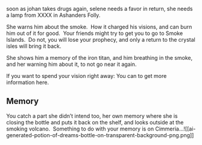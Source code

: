 soon as johan takes drugs again, selene needs a favor in return, she needs a lamp from XXXX in Ashanders Folly.

She warns him about the smoke.  How it charged his visions, and can burn him out of it for good.  Your friends might try to get you to go to Smoke Islands.  Do not, you will lose your prophecy, and only a return to the crystal isles will bring it back.

She shows him a memory of the iron titan, and him breathing in the smoke, and her warning him about it, to not go near it again.

If you want to spend your vision right away: You can to get more information here.




## Memory
You catch a part she didn’t intend too, her own memory where she is closing the bottle and puts it back on the shelf, and looks outside at the smoking volcano.  Something to do with your memory is on Cimmeria…![[ai-generated-potion-of-dreams-bottle-on-transparent-background-png.png]]